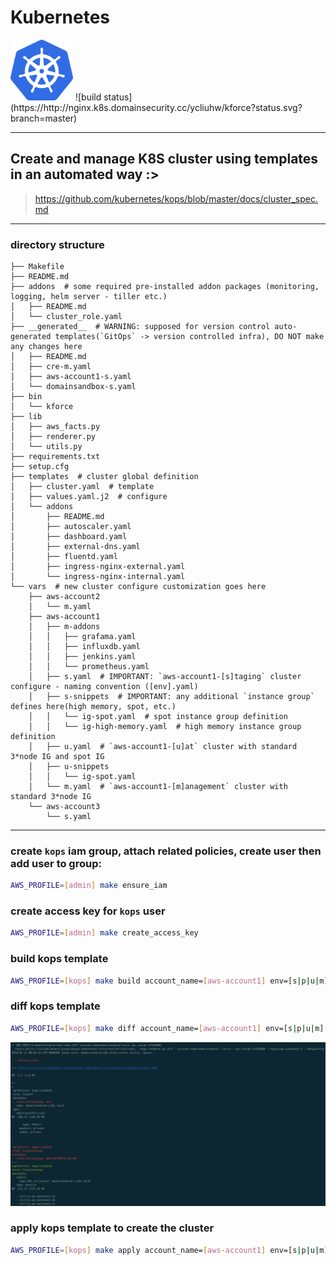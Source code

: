 # Kubernetes

<img src="https://github.com/kubernetes/kubernetes/raw/master/logo/logo.png" width="100">
![build status](https://http://nginx.k8s.domainsecurity.cc/ycliuhw/kforce?status.svg?branch=master)

----

## Create and manage K8S cluster using templates in an automated way :>

> <https://github.com/kubernetes/kops/blob/master/docs/cluster_spec.md>

----

### directory structure

```text
├── Makefile
├── README.md
├── addons  # some required pre-installed addon packages (monitoring, logging, helm server - tiller etc.)
│   ├── README.md
│   └── cluster_role.yaml
├── __generated__  # WARNING: supposed for version control auto-generated templates(`GitOps` -> version controlled infra), DO NOT make any changes here
│   ├── README.md
│   ├── cre-m.yaml
│   ├── aws-account1-s.yaml
│   └── domainsandbox-s.yaml
├── bin
│   └── kforce
├── lib
│   ├── aws_facts.py
│   ├── renderer.py
│   └── utils.py
├── requirements.txt
├── setup.cfg
├── templates  # cluster global definition
│   ├── cluster.yaml  # template
│   ├── values.yaml.j2  # configure
│   └── addons
│       ├── README.md
│       ├── autoscaler.yaml
│       ├── dashboard.yaml
│       ├── external-dns.yaml
│       ├── fluentd.yaml
│       ├── ingress-nginx-external.yaml
│       └── ingress-nginx-internal.yaml
└── vars  # new cluster configure customization goes here
    ├── aws-account2
    │   └── m.yaml
    ├── aws-account1
    │   ├── m-addons
    │   │   ├── grafama.yaml
    │   │   ├── influxdb.yaml
    │   │   ├── jenkins.yaml
    │   │   └── prometheus.yaml
    │   ├── s.yaml  # IMPORTANT: `aws-account1-[s]taging` cluster configure - naming convention ([env].yaml)
    │   ├── s-snippets  # IMPORTANT: any additional `instance group` defines here(high memory, spot, etc.)
    │   │   └── ig-spot.yaml  # spot instance group definition
    │   │   └── ig-high-memory.yaml  # high memory instance group definition
    │   ├── u.yaml  # `aws-account1-[u]at` cluster with standard 3*node IG and spot IG
    │   ├── u-snippets
    │   │   └── ig-spot.yaml
    │   └── m.yaml  # `aws-account1-[m]anagement` cluster with standard 3*node IG
    └── aws-account3
        └── s.yaml
```

----

### create `kops` iam group, attach related policies, create user then add user to group:

```bash
AWS_PROFILE=[admin] make ensure_iam
```

### create access key for `kops` user

```bash
AWS_PROFILE=[admin] make create_access_key
```

### build kops template

```bash
AWS_PROFILE=[kops] make build account_name=[aws-account1] env=[s|p|u|m] vpc_id=vpc-xxxx
```

### diff kops template

```bash
AWS_PROFILE=[kops] make diff account_name=[aws-account1] env=[s|p|u|m] vpc_id=vpc-xxxx
```
![make diff](img/make-diff.png)

### apply kops template to create the cluster

```bash
AWS_PROFILE=[kops] make apply account_name=[aws-account1] env=[s|p|u|m] vpc_id=vpc-xxxx
```
